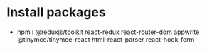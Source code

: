 # Install packages
- npm i @reduxjs/toolkit react-redux react-router-dom appwrite @tinymce/tinymce-react html-react-parser react-hook-form